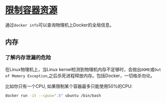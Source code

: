 # [限制容器资源](https://docs.docker.com/config/containers/resource_constraints/#--memory-swap-details)

通过`docker info`可以查询物理机上Docker的全局信息。

## 内存
### 了解内存泄漏的危险

在Linux物理机上，当Linux kernel检测到物理机内存不足够时，会抛出`OOME`或`Out of Memory Exception`,之后杀死进程释放内存。包括Docker，一切格杀勿论。


比如你只有一个CPU, 如果限制某个容器最多只能使用50%的CPU:

```bash
docker run -it --cpus=".5" ubuntu /bin/bash
```